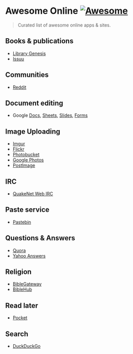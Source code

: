 
# Awesome Online [![Awesome](https://cdn.rawgit.com/sindresorhus/awesome/d7305f38d29fed78fa85652e3a63e154dd8e8829/media/badge.svg)](https://github.com/sindresorhus/awesome)

> Curated list of awesome online apps & sites.

## Books & publications
* [Library Genesis](http://gen.lib.rus.ec/)
* [Issuu](https://issuu.com/)

## Communities
* [Reddit](https://www.reddit.com/)

## Document editing
* Google [Docs](https://docs.google.com/document/u/0/), [Sheets](https://docs.google.com/spreadsheets/u/0/), [Slides](https://docs.google.com/presentation/u/0/), [Forms](https://docs.google.com/forms/u/0/)

## Image Uploading
* [Imgur](http://imgur.com/)
* [Flickr](https://www.flickr.com/)
* [Photobucket](http://photobucket.com/)
* [Google Photos](https://photos.google.com/)
* [PostImage](http://postimage.org/)

## IRC
* [QuakeNet Web IRC](https://webchat.quakenet.org/)

## Paste service
* [Pastebin](http://pastebin.com/)

## Questions & Answers
* [Quora](https://www.quora.com/)
* [Yahoo Answers](https://answers.yahoo.com/)

## Religion
* [BibleGateway](https://www.biblegateway.com/)
* [BibleHub](http://biblehub.com)

## Read later
* [Pocket](https://getpocket.com)

## Search
* [DuckDuckGo](https://duckduckgo.com/)


